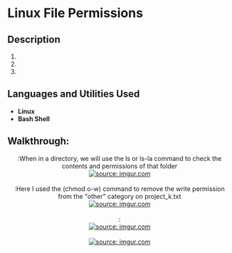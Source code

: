 # 

<h1>Linux File Permissions</h1>


<h2>Description</h2>

1. 

2. 

3. 


<h2>Languages and Utilities Used</h2>

- <b>Linux</b>
- <b>Bash Shell</b> 



<h2>Walkthrough:</h2>

<p align="center">
:When in a directory, we will use the ls or ls-la command to check the contents and permissions of that folder <br/>
<a href="https://imgur.com/rwBJGvs"><img src="https://i.imgur.com/rwBJGvs.png" title="source: imgur.com" /></a><br />
  
<br />
:Here I used the (chmod o-w) command to remove the write permission from the "other" category on project_k.txt
  <br/>
<a href="https://imgur.com/4l6tSdT"><img src="https://i.imgur.com/4l6tSdT.png" title="source: imgur.com" /></a></a>
<br />
<br />
: <br/>
<a href="https://imgur.com/GKOlynK"><img src="https://i.imgur.com/GKOlynK.png" title="source: imgur.com" /></a></a>
<br />
<br />
<a href="https://imgur.com/C1yBMNY"><img src="https://i.imgur.com/C1yBMNY.png" title="source: imgur.com" /></a>

<br />
<br />

  


</p>
